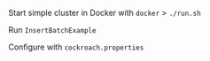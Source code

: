 Start simple cluster in Docker with `docker` > `./run.sh`

Run `InsertBatchExample`

Configure with `cockroach.properties`